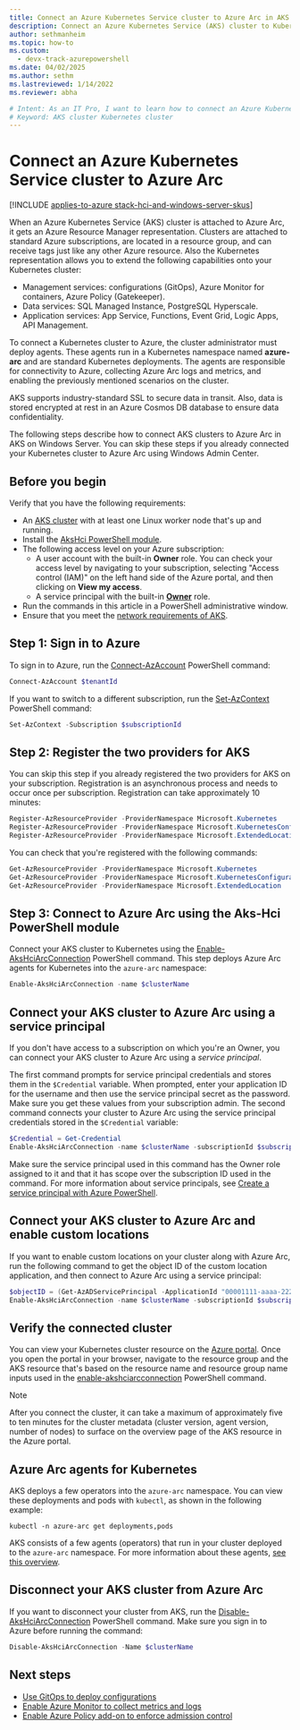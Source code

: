 ```yaml
---
title: Connect an Azure Kubernetes Service cluster to Azure Arc in AKS on Windows Server
description: Connect an Azure Kubernetes Service (AKS) cluster to Kubernetes.
author: sethmanheim
ms.topic: how-to
ms.custom:
  - devx-track-azurepowershell
ms.date: 04/02/2025
ms.author: sethm 
ms.lastreviewed: 1/14/2022
ms.reviewer: abha

# Intent: As an IT Pro, I want to learn how to connect an Azure Kubernetes Service cluster to Kubernetes so I can extend those capabilities to my Kubernetes clusters.
# Keyword: AKS cluster Kubernetes cluster
---
```


# Connect an Azure Kubernetes Service cluster to Azure Arc

[!INCLUDE [applies-to-azure stack-hci-and-windows-server-skus](includes/aks-hci-applies-to-skus/aks-hybrid-applies-to-azure-stack-hci-windows-server-sku.md)]

When an Azure Kubernetes Service (AKS) cluster is attached to Azure Arc, it gets an Azure Resource Manager representation. Clusters are attached to standard Azure subscriptions, are located in a resource group, and can receive tags just like any other Azure resource. Also the Kubernetes representation allows you to extend the following capabilities onto your Kubernetes cluster:

* Management services: configurations (GitOps), Azure Monitor for containers, Azure Policy (Gatekeeper).
* Data services: SQL Managed Instance, PostgreSQL Hyperscale.
* Application services: App Service, Functions, Event Grid, Logic Apps, API Management.

To connect a Kubernetes cluster to Azure, the cluster administrator must deploy agents. These agents run in a Kubernetes namespace named **azure-arc** and are standard Kubernetes deployments. The agents are responsible for connectivity to Azure, collecting Azure Arc logs and metrics, and enabling the previously mentioned scenarios on the cluster.

AKS supports industry-standard SSL to secure data in transit. Also, data is stored encrypted at rest in an Azure Cosmos DB database to ensure data confidentiality.

The following steps describe how to connect AKS clusters to Azure Arc in AKS on Windows Server. You can skip these steps if you already connected your Kubernetes cluster to Azure Arc using Windows Admin Center.

## Before you begin

Verify that you have the following requirements:

* An [AKS cluster](./kubernetes-walkthrough-powershell.md) with at least one Linux worker node that's up and running.
* Install the [AksHci PowerShell module](./kubernetes-walkthrough-powershell.md#install-the-akshci-powershell-module).
* The following access level on your Azure subscription:
  * A user account with the built-in **Owner** role. You can check your access level by navigating to your subscription, selecting "Access control (IAM)" on the left hand side of the Azure portal, and then clicking on **View my access**.
  * A service principal with the built-in **[Owner](/azure/role-based-access-control/built-in-roles#owner)** role.
* Run the commands in this article in a PowerShell administrative window.
* Ensure that you meet the [network requirements of AKS](/azure/azure-arc/kubernetes/quickstart-connect-cluster?tabs=azure-cli#meet-network-requirements).

## Step 1: Sign in to Azure

To sign in to Azure, run the [Connect-AzAccount](/powershell/module/az.accounts/connect-azaccount) PowerShell command:

```powershell
Connect-AzAccount $tenantId
```

If you want to switch to a different subscription, run the [Set-AzContext](/powershell/module/az.accounts/set-azcontext) PowerShell command:

```powershell
Set-AzContext -Subscription $subscriptionId
```

## Step 2: Register the two providers for AKS

You can skip this step if you already registered the two providers for AKS on your subscription. Registration is an asynchronous process and needs to occur once per subscription. Registration can take approximately 10 minutes:

```powershell
Register-AzResourceProvider -ProviderNamespace Microsoft.Kubernetes
Register-AzResourceProvider -ProviderNamespace Microsoft.KubernetesConfiguration
Register-AzResourceProvider -ProviderNamespace Microsoft.ExtendedLocation
```

You can check that you're registered with the following commands:

```powershell
Get-AzResourceProvider -ProviderNamespace Microsoft.Kubernetes
Get-AzResourceProvider -ProviderNamespace Microsoft.KubernetesConfiguration
Get-AzResourceProvider -ProviderNamespace Microsoft.ExtendedLocation
```

## Step 3: Connect to Azure Arc using the Aks-Hci PowerShell module

Connect your AKS cluster to Kubernetes using the [Enable-AksHciArcConnection](./reference/ps/enable-akshciarcconnection.md) PowerShell command. This step deploys Azure Arc agents for Kubernetes into the `azure-arc` namespace:

```powershell
Enable-AksHciArcConnection -name $clusterName 
```

## Connect your AKS cluster to Azure Arc using a service principal

If you don't have access to a subscription on which you're an Owner, you can connect your AKS cluster to Azure Arc using a *service principal*.

The first command prompts for service principal credentials and stores them in the `$Credential` variable. When prompted, enter your application ID for the username and then use the service principal secret as the password. Make sure you get these values from your subscription admin. The second command connects your cluster to Azure Arc using the service principal credentials stored in the `$Credential` variable:

```powershell
$Credential = Get-Credential
Enable-AksHciArcConnection -name $clusterName -subscriptionId $subscriptionId -resourceGroup $resourceGroup -credential $Credential -tenantId $tenantId -location $location
```

Make sure the service principal used in this command has the Owner role assigned to it and that it has scope over the subscription ID used in the command. For more information about service principals, see [Create a service principal with Azure PowerShell](/powershell/azure/create-azure-service-principal-azureps?view=azps-5.9.0&preserve-view=true#create-a-service-principal).

## Connect your AKS cluster to Azure Arc and enable custom locations

If you want to enable custom locations on your cluster along with Azure Arc, run the following command to get the object ID of the custom location application, and then connect to Azure Arc using a service principal:

```powershell
$objectID = (Get-AzADServicePrincipal -ApplicationId "00001111-aaaa-2222-bbbb-3333cccc4444").Id
Enable-AksHciArcConnection -name $clusterName -subscriptionId $subscriptionId -resourceGroup $resourceGroup -credential $Credential -tenantId $tenantId -location -customLocationsOid $objectID
```

## Verify the connected cluster

You can view your Kubernetes cluster resource on the [Azure portal](https://portal.azure.com/). Once you open the portal in your browser, navigate to the resource group and the AKS resource that's based on the resource name and resource group name inputs used in the [enable-akshciarcconnection](./reference/ps/enable-akshciarcconnection.md) PowerShell command.

> [!NOTE]
> After you connect the cluster, it can take a maximum of approximately five to ten minutes for the cluster metadata (cluster version, agent version, number of nodes) to surface on the overview page of the AKS resource in the Azure portal.

## Azure Arc agents for Kubernetes

AKS deploys a few operators into the `azure-arc` namespace. You can view these deployments and pods with `kubectl`, as shown in the following example:

```console
kubectl -n azure-arc get deployments,pods
```

AKS consists of a few agents (operators) that run in your cluster deployed to the `azure-arc` namespace. For more information about these agents, [see this overview](/azure/azure-arc/kubernetes/conceptual-agent-overview).

## Disconnect your AKS cluster from Azure Arc

If you want to disconnect your cluster from AKS, run the [Disable-AksHciArcConnection](./reference/ps/disable-akshciarcconnection.md) PowerShell command. Make sure you sign in to Azure before running the command:

```powershell
Disable-AksHciArcConnection -Name $clusterName
```

## Next steps

* [Use GitOps to deploy configurations](/azure/azure-arc/kubernetes/tutorial-use-gitops-connected-cluster)
* [Enable Azure Monitor to collect metrics and logs](/azure/azure-monitor/containers/container-insights-enable-arc-enabled-clusters?toc=/azure/azure-arc/kubernetes/toc.json)
* [Enable Azure Policy add-on to enforce admission control](/azure/governance/policy/concepts/policy-for-kubernetes?toc=/azure/azure-arc/kubernetes/toc.json)
